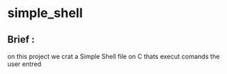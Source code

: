 # simple_shell

## Brief :

on this project we crat a Simple Shell file on C thats execut comands the user entred
